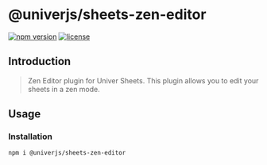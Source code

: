 # @univerjs/sheets-zen-editor

[![npm version](https://img.shields.io/npm/v/@univerjs/sheets-zen-editor)](https://npmjs.org/packages/@univerjs/sheets-zen-editor)
[![license](https://img.shields.io/npm/l/@univerjs/sheets-zen-editor)](https://img.shields.io/npm/l/@univerjs/sheets-zen-editor)

## Introduction

> Zen Editor plugin for Univer Sheets. This plugin allows you to edit your sheets in a zen mode.

## Usage

### Installation

```shell
npm i @univerjs/sheets-zen-editor
```
